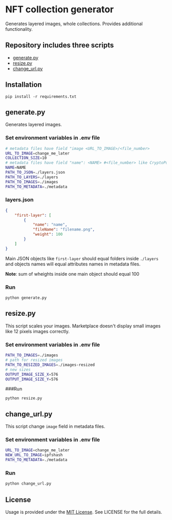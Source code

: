 # NFT collection generator
Generates layered images, whole collections. Provides additional functionality.
## Repository includes three scripts
- [generate.py](#generatepy "generate.py")
- [resize.py](#resizepy "resize.py")
- [change_url.py](#change_urlpy "change_url.py")

## Installation
```
pip install -r requirements.txt
```
## generate.py
Generates layered images.
### Set environment variables in .env file
```bash
# metadata files have field "image <URL_TO_IMAGE>/<file_number>
URL_TO_IMAGE=change_me_later
COLLECTION_SIZE=10
# metadata files have field "name": <NAME> #<file_number> like CryptoPunk #10
NAME=NAME
PATH_TO_JSON=./layers.json
PATH_TO_LAYERS=./layers
PATH_TO_IMAGES=./images
PATH_TO_METADATA=./metadata
```
### layers.json
```json
{
    "first-layer": [
        {
            "name": "name",
            "fileName": "filename.png",
            "weight": 100
		}
    ]
}
```
Main JSON objects like `first-layer` should equal folders inside `./layers` and objects names will equal attributes names in metadata files.

**Note**:  sum of wheights inside one main object should equal 100

### Run
```
python generate.py
```

## resize.py
This script scales your images. Marketplace doesn't display small images like 12 pixels images correctly.
### Set environment variables in .env file
```bash
PATH_TO_IMAGES=./images
# path for resized images
PATH_TO_RESIZED_IMAGES=./images-resized
# new sizes
OUTPUT_IMAGE_SIZE_X=576
OUTPUT_IMAGE_SIZE_Y=576
```
###Run
```
python resize.py
```
## change_url.py
This script change `image` field in metadata files.
### Set environment variables in .env file
```bash
URL_TO_IMAGE=change_me_later
NEW_URL_TO_IMAGE=ipfshash
PATH_TO_METADATA=./metadata
```
### Run
```bash
python change_url.py
```
## License

Usage is provided under the [MIT License](opensource.org/licenses/mit-license.php). See LICENSE for the full details.